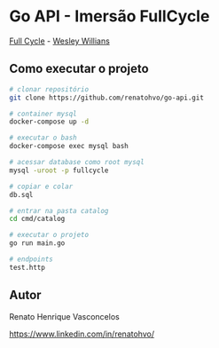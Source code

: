 # Go API - Imersão FullCycle

[Full Cycle](https://github.com/devfullcycle "https://github.com/devfullcycle") - [Wesley Willians](https://github.com/wesleywillians "@wesleywillians")

## Como executar o projeto

```bash
# clonar repositório
git clone https://github.com/renatohvo/go-api.git

# container mysql
docker-compose up -d

# executar o bash
docker-compose exec mysql bash

# acessar database como root mysql
mysql -uroot -p fullcycle

# copiar e colar
db.sql

# entrar na pasta catalog
cd cmd/catalog

# executar o projeto
go run main.go

# endpoints
test.http
```

## Autor

Renato Henrique Vasconcelos

https://www.linkedin.com/in/renatohvo/

## 
